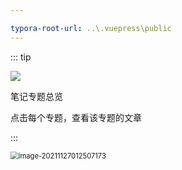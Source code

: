 ```yaml
---

typora-root-url: ..\.vuepress\public
---
```




::: tip 

![](https://img.shields.io/github/license/Q10Viking/q10viking.github.io)

笔记专题总览

点击每个专题，查看该专题的文章

:::

<img src="https://gitee.com/q10viking/PictureRepos/raw/master/images/202111270136489.png" alt="image-20211127012507173" style="zoom:80%;" />



